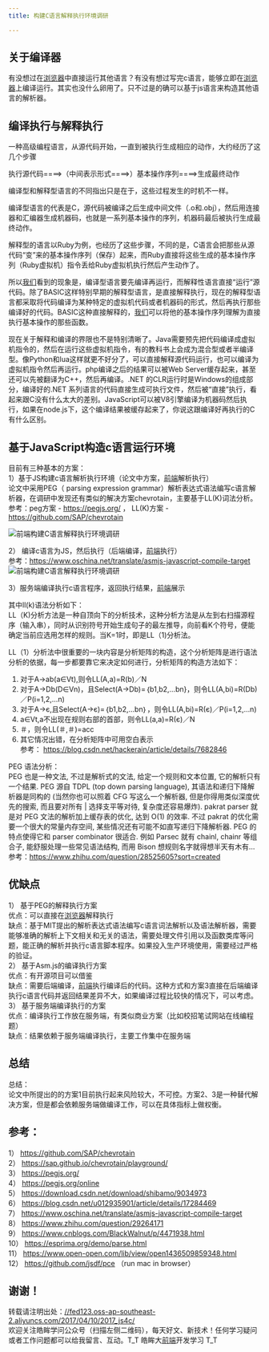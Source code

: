 ```yaml
---
title: 构建C语言解释执行环境调研

---
```

## 关于编译器

有没想过在[浏览器](https://www.w3cdoc.com)中直接运行其他语言？有没有想过写完c语言，能够立即在[浏览器](https://www.w3cdoc.com)上编译运行。其实也没什么卵用了。只不过是的确可以基于js语言来构造其他语言的解析器。

## 编译执行与解释执行

一种高级编程语言，从源代码开始，一直到被执行生成相应的动作，大约经历了这几个步骤

   执行源代码====>（中间表示形式====>）基本操作序列====>生成最终动作

编译型和解释型语言的不同指出只是在于，这些过程发生的时机不一样。

编译型语言的代表是C，源代码被编译之后生成中间文件（.o和.obj），然后用连接器和汇编器生成机器码，也就是一系列基本操作的序列，机器码最后被执行生成最终动作。

解释型的语言以Ruby为例，也经历了这些步骤，不同的是，C语言会把那些从源代码“变”来的基本操作序列（保存）起来，而Ruby直接将这些生成的基本操作序列（Ruby虚拟机）指令丢给Ruby虚拟机执行然后产生动作了。

所以[我们](https://www.w3cdoc.com)看到的现象是，编译型语言要先编译再运行，而解释性语言直接“运行”源代码。除了BASIC这样特别早期的解释型语言，是直接解释执行，现在的解释型语言都采取将代码编译为某种特定的虚拟机代码或者机器码的形式，然后再执行那些编译好的代码。BASIC这种直接解释的，[我们](https://www.w3cdoc.com)可以将他的基本操作序列理解为直接执行基本操作的那些函数。

现在关于解释和编译的界限也不是特别清晰了。Java需要预先把代码编译成虚拟机指令的，然后在运行这些虚拟机指令，有的教科书上会成为混合型或者半编译型。像Python和lua这样就更不好分了，可以直接解释源代码运行，也可以编译为虚拟机指令然后再运行。php编译之后的结果可以被Web Server缓存起来，甚至还可以先被翻译为C++，然后再编译。.NET 的CLR运行时是Windows的组成部分，编译好的.NET 系列语言的代码直接生成可执行文件，然后被“直接”执行，看起来跟C没有什么太大的差别。JavaScript可以被V8引擎编译为机器码然后执行，如果在node.js下，这个编译结果被缓存起来了，你说这跟编译好再执行的C有什么区别。

## 基于JavaScript构造c语言运行环境

目前有三种基本的方案：  
1）基于JS构建c语言解析执行环境（论文中方案，[前端](https://www.w3cdoc.com)解析执行）  
论文中采用PEG（ parsing expression grammar）解析表达式语法编写c语言解析器，在调研中发现还有类似的解决方案chevrotain，主要基于LL(K)词法分析。  
参考：peg方案 - <a href="https://pegjs.org/" target="_blank" rel="external noopener">https://pegjs.org/</a> ， LL(K)方案 - <a href="https://github.com/SAP/chevrotain" target="_blank" rel="external noopener">https://github.com/SAP/chevrotain</a>

![[前端](https://www.w3cdoc.com)构建C语言解释执行环境调研][1]

2） 编译c语言为JS，然后执行（后端编译，[前端](https://www.w3cdoc.com)执行）  
参考：<a href="https://www.oschina.net/translate/asmjs-javascript-compile-target" target="_blank" rel="external noopener">https://www.oschina.net/translate/asmjs-javascript-compile-target</a>  
![[前端](https://www.w3cdoc.com)构建C语言解释执行环境调研][2]

3）服务端编译执行c语言程序，返回执行结果，[前端](https://www.w3cdoc.com)展示

其中ll(k)语法分析如下：  
LL（K)分析方法是一种自顶向下的分析技术，这种分析方法是从左到右扫描源程序（输入串），同时从识别符号开始生成句子的最左推导，向前看K个符号，便能确定当前应选用怎样的规则。当K=1时，即是LL（1)分析法。

LL（1）分析法中很重要的一块内容是分析矩阵的构造，这个分析矩阵是进行语法分析的依据，每一步都要靠它来决定如何进行，分析矩阵的构造方法如下：

  1. 对于A→ab(a∈Vt),则令LL(A,a)=R(b)／N
  2. 对于A→Db(D∈Vn)，且Select(A→Db)=｛b1,b2,…bn}，则令LL(A,bi)=R(Db)／P(i=1,2,…n)
  3. 对于A→є,且Select(A→є)=｛b1,b2,…bn｝，则令LL(A,bi)=R(є)／P(i=1,2,…n)
  4. a∈Vt,a不出现在规则右部的首部，则令LL(a,a)=R(є)／N
  5. ＃，则令LL(＃,＃)=acc
  6. 其它情况出错，在分析矩阵中可用空白表示  
    参考： <a href="https://blog.csdn.net/hackerain/article/details/7682846" target="_blank" rel="external noopener">https://blog.csdn.net/hackerain/article/details/7682846</a>

PEG 语法分析：  
PEG 也是一种文法, 不过是解析式的文法, 给定一个规则和文本位置, 它的解析只有一个结果. PEG 源自 TDPL (top down parsing language), 其语法和递归下降解析器是同构的 (当然你也可以照着 CFG 写这么一个解析器, 但是你得用类似深度优先的搜索, 而且要对所有 | 选择支平等对待, 复杂度还容易爆炸). pakrat parser 就是对 PEG 文法的解析加上缓存表的优化, 达到 O(1) 的效率. 不过 pakrat 的优化需要一个很大的常量内存空间, 某些情况还有可能不如直写递归下降解析器. PEG 的特点使得它和 parser combinator 很适合. 例如 Parsec 就有 chainl, chainr 等组合子, 能舒服处理一些常见语法结构, 而用 Bison 想规则名字就得想半天有木有…  
参考：<a href="https://www.zhihu.com/question/28525605?sort=created" target="_blank" rel="external noopener">https://www.zhihu.com/question/28525605?sort=created</a>

## 优缺点

1） 基于PEG的解释执行方案  
优点：可以直接在[浏览器](https://www.w3cdoc.com)解释执行  
缺点：基于MIT提出的解析表达式语法编写c语言词法解析以及语法解析器，需要能够准确的解析上下文相关和无关的语法，需要处理文件引用以及函数类库等问题，能正确的解析并执行c语言脚本程序。如果投入生产环境使用，需要经过严格的验证。  
2） 基于Asm.js的编译执行方案  
优点：有开源项目可以借鉴  
缺点：需要后端编译，[前端](https://www.w3cdoc.com)执行编译后的代码。这种方式和方案3直接在后端编译执行c语言代码并返回结果差异不大，如果编译过程比较快的情况下，可以考虑。  
3） 基于服务端编译执行的方案  
优点：编译执行工作放在服务端，有类似商业方案（比如校招笔试网站在线编程题）  
缺点：结果依赖于服务端编译执行，主要工作集中在服务端

## 总结

总结：  
论文中所提出的的方案1目前执行起来风险较大，不可控。方案2、3是一种替代解决方案，但是都会依赖服务端做编译工作，可以在具体指标上做权衡。

## 参考：

1） <a href="https://github.com/SAP/chevrotain" target="_blank" rel="external noopener">https://github.com/SAP/chevrotain</a>  
2） <a href="https://sap.github.io/chevrotain/playground/" target="_blank" rel="external noopener">https://sap.github.io/chevrotain/playground/</a>  
3） <a href="https://pegjs.org/" target="_blank" rel="external noopener">https://pegjs.org/</a>  
4） <a href="https://pegjs.org/online" target="_blank" rel="external noopener">https://pegjs.org/online</a>  
5） <a href="https://download.csdn.net/download/shibamo/9034973" target="_blank" rel="external noopener">https://download.csdn.net/download/shibamo/9034973</a>  
6） <a href="https://blog.csdn.net/u012935901/article/details/17284469" target="_blank" rel="external noopener">https://blog.csdn.net/u012935901/article/details/17284469</a>  
7） <a href="https://www.oschina.net/translate/asmjs-javascript-compile-target" target="_blank" rel="external noopener">https://www.oschina.net/translate/asmjs-javascript-compile-target</a>  
8） <a href="https://www.zhihu.com/question/29264171" target="_blank" rel="external noopener">https://www.zhihu.com/question/29264171</a>  
9） <a href="https://www.cnblogs.com/BlackWalnut/p/4471938.html" target="_blank" rel="external noopener">https://www.cnblogs.com/BlackWalnut/p/4471938.html</a>  
10） <a href="https://esprima.org/demo/parse.html" target="_blank" rel="external noopener">https://esprima.org/demo/parse.html</a>  
11） <a href="https://www.open-open.com/lib/view/open1436509859348.html" target="_blank" rel="external noopener">https://www.open-open.com/lib/view/open1436509859348.html</a>  
12） <a href="https://github.com/jsdf/pce" target="_blank" rel="external noopener">https://github.com/jsdf/pce</a> （run mac in browser）

## 谢谢！

转载请注明出处：<a href="//fed123.oss-ap-southeast-2.aliyuncs.com/2017/04/10/2017_js4c/" target="_blank" rel="external noopener">//fed123.oss-ap-southeast-2.aliyuncs.com/2017/04/10/2017_js4c/</a>  
欢迎关注皓眸学问公众号（扫描左侧二维码），每天好文、新技术！任何学习疑问或者工作问题都可以给我留言、互动。T\_T 皓眸大[前端](https://www.w3cdoc.com)开发学习 T\_T

 [1]: //fed123.oss-ap-southeast-2.aliyuncs.com/wp-content/uploads/2017/08/js4c1.png
 [2]: //fed123.oss-ap-southeast-2.aliyuncs.com/wp-content/uploads/2017/08/js4c2.png
